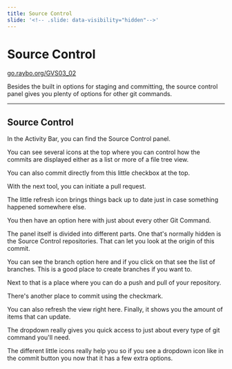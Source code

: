 ```yaml
---
title: Source Control
slide: '<!-- .slide: data-visibility="hidden"-->'
---
```


<!-- .slide: data-state="layout-title" class="bg-dark"-->

# Source Control

<div class="slide-link"><a href="https://go.raybo.org/GVS02_01"><i class="fab fa-slideshare"></i> go.raybo.org/GVS03_02</a></div>

> >

Besides the built in options for staging and committing, the source control panel gives you plenty of options for other git commands.

---
## Source Control

> >

In the Activity Bar, you can find the Source Control panel.

You can see several icons at the top where you can control how the commits are displayed either as a list or more of a file tree view.

You can also commit directly from this little checkbox at the top.

With the next tool, you can initiate a pull request.

The little refresh icon brings things back up to date just in case something happened somewhere else.

You then have an option here with just about every other Git Command.

The panel itself is divided into different parts. One that's normally hidden is the Source Control repositories. That can let you look at the origin of this commit.

You can see the branch option here and if you click on that see the list of branches. This is a good place to create branches if you want to.

Next to that is a place where you can do a push and pull of your repository.

There's another place to commit using the checkmark.

You can also refresh the view right here. Finally, it shows you the amount of items that can update.

The dropdown really gives you quick access to just about every type of git command you'll need.

The different little icons really help you so if you see a dropdown icon like in the commit button you now that it has a few extra options.

